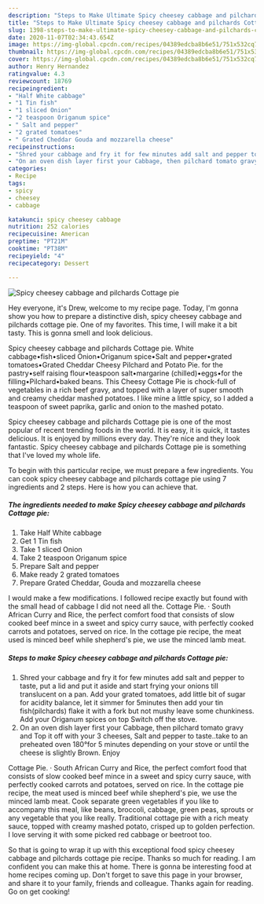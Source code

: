 ```yaml
---
description: "Steps to Make Ultimate Spicy cheesey cabbage and pilchards Cottage pie"
title: "Steps to Make Ultimate Spicy cheesey cabbage and pilchards Cottage pie"
slug: 1398-steps-to-make-ultimate-spicy-cheesey-cabbage-and-pilchards-cottage-pie
date: 2020-11-07T02:34:43.654Z
image: https://img-global.cpcdn.com/recipes/04389edcba8b6e51/751x532cq70/spicy-cheesey-cabbage-and-pilchards-cottage-pie-recipe-main-photo.jpg
thumbnail: https://img-global.cpcdn.com/recipes/04389edcba8b6e51/751x532cq70/spicy-cheesey-cabbage-and-pilchards-cottage-pie-recipe-main-photo.jpg
cover: https://img-global.cpcdn.com/recipes/04389edcba8b6e51/751x532cq70/spicy-cheesey-cabbage-and-pilchards-cottage-pie-recipe-main-photo.jpg
author: Henry Hernandez
ratingvalue: 4.3
reviewcount: 18769
recipeingredient:
- "Half White cabbage"
- "1 Tin fish"
- "1 sliced Onion"
- "2 teaspoon Origanum spice"
- " Salt and pepper"
- "2 grated tomatoes"
- " Grated Cheddar Gouda and mozzarella cheese"
recipeinstructions:
- "Shred your cabbage and fry it for few minutes add salt and pepper to taste, put a lid and put it aside and start frying your onions till translucent on a pan. Add your grated tomatoes, add little bit of sugar for acidity balance, let it simmer for 5minutes then add your tin fish(pilchards) flake it with a fork but not mushy leave some chunkiness. Add your Origanum spices on top Switch off the stove."
- "On an oven dish layer first your Cabbage, then pilchard tomato gravy and Top it off with your 3 cheeses, Salt and pepper to taste..take to an preheated oven 180°for 5 minutes depending on your stove or until the cheese is slightly Brown. Enjoy"
categories:
- Recipe
tags:
- spicy
- cheesey
- cabbage

katakunci: spicy cheesey cabbage 
nutrition: 252 calories
recipecuisine: American
preptime: "PT21M"
cooktime: "PT38M"
recipeyield: "4"
recipecategory: Dessert

---
```



![Spicy cheesey cabbage and pilchards Cottage pie](https://img-global.cpcdn.com/recipes/04389edcba8b6e51/751x532cq70/spicy-cheesey-cabbage-and-pilchards-cottage-pie-recipe-main-photo.jpg)

Hey everyone, it's Drew, welcome to my recipe page. Today, I'm gonna show you how to prepare a distinctive dish, spicy cheesey cabbage and pilchards cottage pie. One of my favorites. This time, I will make it a bit tasty. This is gonna smell and look delicious.

Spicy cheesey cabbage and pilchards Cottage pie. White cabbage•fish•sliced Onion•Origanum spice•Salt and pepper•grated tomatoes•Grated Cheddar Cheesy Pilchard and Potato Pie. for the pastry•self raising flour•teaspoon salt•margarine (chilled)•eggs•for the filling•Pilchard•baked beans. This Cheesy Cottage Pie is chock-full of vegetables in a rich beef gravy, and topped with a layer of super smooth and creamy cheddar mashed potatoes. I like mine a little spicy, so I added a teaspoon of sweet paprika, garlic and onion to the mashed potato.

Spicy cheesey cabbage and pilchards Cottage pie is one of the most popular of recent trending foods in the world. It is easy, it is quick, it tastes delicious. It is enjoyed by millions every day. They're nice and they look fantastic. Spicy cheesey cabbage and pilchards Cottage pie is something that I've loved my whole life.


To begin with this particular recipe, we must prepare a few ingredients. You can cook spicy cheesey cabbage and pilchards cottage pie using 7 ingredients and 2 steps. Here is how you can achieve that.

<!--inarticleads1-->

##### The ingredients needed to make Spicy cheesey cabbage and pilchards Cottage pie:

1. Take Half White cabbage
1. Get 1 Tin fish
1. Take 1 sliced Onion
1. Take 2 teaspoon Origanum spice
1. Prepare  Salt and pepper
1. Make ready 2 grated tomatoes
1. Prepare  Grated Cheddar, Gouda and mozzarella cheese


I would make a few modifications. I followed recipe exactly but found with the small head of cabbage I did not need all the. Cottage Pie. · South African Curry and Rice, the perfect comfort food that consists of slow cooked beef mince in a sweet and spicy curry sauce, with perfectly cooked carrots and potatoes, served on rice. In the cottage pie recipe, the meat used is minced beef while shepherd&#39;s pie, we use the minced lamb meat. 

<!--inarticleads2-->

##### Steps to make Spicy cheesey cabbage and pilchards Cottage pie:

1. Shred your cabbage and fry it for few minutes add salt and pepper to taste, put a lid and put it aside and start frying your onions till translucent on a pan. Add your grated tomatoes, add little bit of sugar for acidity balance, let it simmer for 5minutes then add your tin fish(pilchards) flake it with a fork but not mushy leave some chunkiness. Add your Origanum spices on top Switch off the stove.
1. On an oven dish layer first your Cabbage, then pilchard tomato gravy and Top it off with your 3 cheeses, Salt and pepper to taste..take to an preheated oven 180°for 5 minutes depending on your stove or until the cheese is slightly Brown. Enjoy


Cottage Pie. · South African Curry and Rice, the perfect comfort food that consists of slow cooked beef mince in a sweet and spicy curry sauce, with perfectly cooked carrots and potatoes, served on rice. In the cottage pie recipe, the meat used is minced beef while shepherd&#39;s pie, we use the minced lamb meat. Cook separate green vegetables if you like to accompany this meal, like beans, broccoli, cabbage, green peas, sprouts or any vegetable that you like really. Traditional cottage pie with a rich meaty sauce, topped with creamy mashed potato, crisped up to golden perfection. I love serving it with some picked red cabbage or beetroot too. 

So that is going to wrap it up with this exceptional food spicy cheesey cabbage and pilchards cottage pie recipe. Thanks so much for reading. I am confident you can make this at home. There is gonna be interesting food at home recipes coming up. Don't forget to save this page in your browser, and share it to your family, friends and colleague. Thanks again for reading. Go on get cooking!
